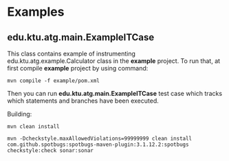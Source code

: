 # Examples

## edu.ktu.atg.main.ExampleITCase
This class contains example of instrumenting edu.ktu.atg.example.Calculator class in the **example** project. To run that, at first compile **example** project by using command:

```mvn compile -f example/pom.xml```

Then you can run **edu.ktu.atg.main.ExampleITCase** test case which tracks which statements and branches have been executed.

Building:

```
mvn clean install
```

```
mvn -Dcheckstyle.maxAllowedViolations=99999999 clean install com.github.spotbugs:spotbugs-maven-plugin:3.1.12.2:spotbugs checkstyle:check sonar:sonar
```


